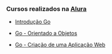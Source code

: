 ### Cursos realizados na [Alura](https://cursos.alura.com.br/)

* [Introdução Go](https://cursos.alura.com.br/course/golang)

* [Go - Orientado a Objetos](https://cursos.alura.com.br/course/go-lang-oo/task/61148)

* [Go - Criação de uma Aplicação Web](https://cursos.alura.com.br/course/go-lang-web)

